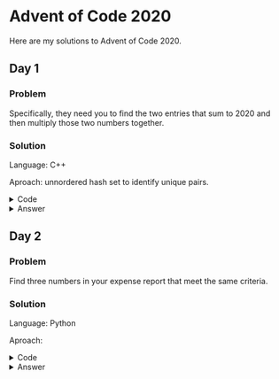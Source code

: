 # Advent of Code 2020

Here are my solutions to Advent of Code 2020.

## Day 1

### Problem

Specifically, they need you to find the two entries that sum to 2020 and then multiply those two numbers together.

### Solution

Language: C++

Aproach: unnordered hash set to identify unique pairs.

<details>
<summary>Code</summary>
<br>

```c++
#include <iostream>
#include <fstream>
#include <unordered_set>

using namespace std;

int main(int argc, char *argv[]){
    //Open input
    ifstream input;

    input.open("input.txt", ifstream::in);
    if (!input.is_open()){
        cerr << "Failed to open input.txt" << endl;
        return 1;
    }
    
    int sum = 2020;
    unordered_set<int> sums;

    int number;
    while (input >> number){
        cout << number << endl;
        if (sums.find(sum - number) != sums.end()){
            cout << "Pair found: [" << sum - number << ", " << number << "]" << endl;
            cout << "Answer = " << (sum -number) * number << endl;

            input.close();
            return 0;
        }
        else{
            sums.insert(number);
        }
    }

    input.close();
    cout << "Pair not found" << endl;

    return 0;
}
```

</details>

<details>
<summary>Answer</summary>
<br>

756 * 1264 = **955584**

</details>

## Day 2

### Problem

Find three numbers in your expense report that meet the same criteria.

### Solution

Language: Python

Aproach:

<details>
<summary>Code</summary>
<br>

```Python
```

</details>

<details>
<summary>Answer</summary>
<br>

</details>
